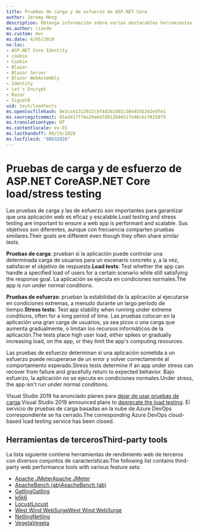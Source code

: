```yaml
---
title: Pruebas de carga y de esfuerzo de ASP.NET Core
author: Jeremy-Meng
description: Obtenga información sobre varias destacables herramientas y enfoques para realizar pruebas de carga y de esfuerzo en aplicaciones ASP.NET Core.
ms.author: riande
ms.custom: mvc
ms.date: 4/05/2019
no-loc:
- ASP.NET Core Identity
- cookie
- Cookie
- Blazor
- Blazor Server
- Blazor WebAssembly
- Identity
- Let's Encrypt
- Razor
- SignalR
uid: test/loadtests
ms.openlocfilehash: 8e3ca41312922cbf44361601c38e455b342e9fe1
ms.sourcegitcommit: 65add17f74a29a647d812b04517e46cbc78258f9
ms.translationtype: HT
ms.contentlocale: es-ES
ms.lasthandoff: 08/19/2020
ms.locfileid: "88632816"
---
```

# <a name="aspnet-core-loadstress-testing"></a><span data-ttu-id="13de2-103">Pruebas de carga y de esfuerzo de ASP.NET Core</span><span class="sxs-lookup"><span data-stu-id="13de2-103">ASP.NET Core load/stress testing</span></span>

<span data-ttu-id="13de2-104">Las pruebas de carga y las de esfuerzo son importantes para garantizar que una aplicación web es eficaz y escalable.</span><span class="sxs-lookup"><span data-stu-id="13de2-104">Load testing and stress testing are important to ensure a web app is performant and scalable.</span></span> <span data-ttu-id="13de2-105">Sus objetivos son diferentes, aunque con frecuencia comparten pruebas similares.</span><span class="sxs-lookup"><span data-stu-id="13de2-105">Their goals are different even though they often share similar tests.</span></span>

<span data-ttu-id="13de2-106">**Pruebas de carga**: prueban si la aplicación puede controlar una determinada carga de usuarios para un escenario concreto y, a la vez, satisfacer el objetivo de respuesta.</span><span class="sxs-lookup"><span data-stu-id="13de2-106">**Load tests**: Test whether the app can handle a specified load of users for a certain scenario while still satisfying the response goal.</span></span> <span data-ttu-id="13de2-107">La aplicación se ejecuta en condiciones normales.</span><span class="sxs-lookup"><span data-stu-id="13de2-107">The app is run under normal conditions.</span></span>

<span data-ttu-id="13de2-108">**Pruebas de esfuerzo**: prueban la estabilidad de la aplicación al ejecutarse en condiciones extremas, a menudo durante un largo período de tiempo.</span><span class="sxs-lookup"><span data-stu-id="13de2-108">**Stress tests**: Test app stability when running under extreme conditions, often for a long period of time.</span></span> <span data-ttu-id="13de2-109">Las pruebas colocan en la aplicación una gran carga de usuarios, ya sea picos o una carga que aumenta gradualmente, o limitan los recursos informáticos de la aplicación.</span><span class="sxs-lookup"><span data-stu-id="13de2-109">The tests place high user load, either spikes or gradually increasing load, on the app, or they limit the app's computing resources.</span></span>

<span data-ttu-id="13de2-110">Las pruebas de esfuerzo determinan si una aplicación sometida a un esfuerzo puede recuperarse de un error y volver correctamente al comportamiento esperado.</span><span class="sxs-lookup"><span data-stu-id="13de2-110">Stress tests determine if an app under stress can recover from failure and gracefully return to expected behavior.</span></span> <span data-ttu-id="13de2-111">Bajo esfuerzo, la aplicación no se ejecuta en condiciones normales.</span><span class="sxs-lookup"><span data-stu-id="13de2-111">Under stress, the app isn't run under normal conditions.</span></span>

<span data-ttu-id="13de2-112">Visual Studio 2019 ha anunciado planes para [dejar de usar pruebas de carga](https://devblogs.microsoft.com/devops/cloud-based-load-testing-service-eol/).</span><span class="sxs-lookup"><span data-stu-id="13de2-112">Visual Studio 2019 announced plans to [deprecate the load testing](https://devblogs.microsoft.com/devops/cloud-based-load-testing-service-eol/).</span></span> <span data-ttu-id="13de2-113">El servicio de pruebas de carga basadas en la nube de Azure DevOps correspondiente se ha cerrado.</span><span class="sxs-lookup"><span data-stu-id="13de2-113">The corresponding Azure DevOps cloud-based load testing service has been closed.</span></span>

## <a name="third-party-tools"></a><span data-ttu-id="13de2-114">Herramientas de terceros</span><span class="sxs-lookup"><span data-stu-id="13de2-114">Third-party tools</span></span>

<span data-ttu-id="13de2-115">La lista siguiente contiene herramientas de rendimiento web de terceros con diversos conjuntos de características:</span><span class="sxs-lookup"><span data-stu-id="13de2-115">The following list contains third-party web performance tools with various feature sets:</span></span>

* [<span data-ttu-id="13de2-116">Apache JMeter</span><span class="sxs-lookup"><span data-stu-id="13de2-116">Apache JMeter</span></span>](https://jmeter.apache.org/)
* [<span data-ttu-id="13de2-117">ApacheBench (ab)</span><span class="sxs-lookup"><span data-stu-id="13de2-117">ApacheBench (ab)</span></span>](https://httpd.apache.org/docs/2.4/programs/ab.html)
* [<span data-ttu-id="13de2-118">Gatling</span><span class="sxs-lookup"><span data-stu-id="13de2-118">Gatling</span></span>](https://gatling.io/)
* [<span data-ttu-id="13de2-119">k6</span><span class="sxs-lookup"><span data-stu-id="13de2-119">k6</span></span>](https://k6.io)
* [<span data-ttu-id="13de2-120">Locust</span><span class="sxs-lookup"><span data-stu-id="13de2-120">Locust</span></span>](https://locust.io/)
* [<span data-ttu-id="13de2-121">West Wind WebSurge</span><span class="sxs-lookup"><span data-stu-id="13de2-121">West Wind WebSurge</span></span>](https://websurge.west-wind.com/)
* [<span data-ttu-id="13de2-122">Netling</span><span class="sxs-lookup"><span data-stu-id="13de2-122">Netling</span></span>](https://github.com/hallatore/Netling)
* [<span data-ttu-id="13de2-123">Vegeta</span><span class="sxs-lookup"><span data-stu-id="13de2-123">Vegeta</span></span>](https://github.com/tsenart/vegeta)